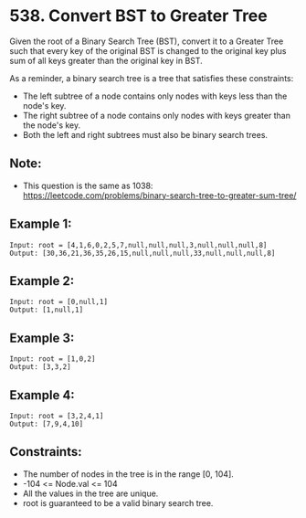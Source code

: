 # 538. Convert BST to Greater Tree

Given the root of a Binary Search Tree (BST), convert it to a Greater Tree such that every key of the original BST is changed to the original key plus sum of all keys greater than the original key in BST.

As a reminder, a binary search tree is a tree that satisfies these constraints:

* The left subtree of a node contains only nodes with keys less than the node's key.
* The right subtree of a node contains only nodes with keys greater than the node's key.
* Both the left and right subtrees must also be binary search trees.

## Note: 

* This question is the same as 1038: https://leetcode.com/problems/binary-search-tree-to-greater-sum-tree/

## Example 1:

```
Input: root = [4,1,6,0,2,5,7,null,null,null,3,null,null,null,8]
Output: [30,36,21,36,35,26,15,null,null,null,33,null,null,null,8]
```

## Example 2:

```
Input: root = [0,null,1]
Output: [1,null,1]
```

## Example 3:

```
Input: root = [1,0,2]
Output: [3,3,2]
```

## Example 4:

```
Input: root = [3,2,4,1]
Output: [7,9,4,10]
``` 

## Constraints:

* The number of nodes in the tree is in the range [0, 104].
* -104 <= Node.val <= 104
* All the values in the tree are unique.
* root is guaranteed to be a valid binary search tree.
